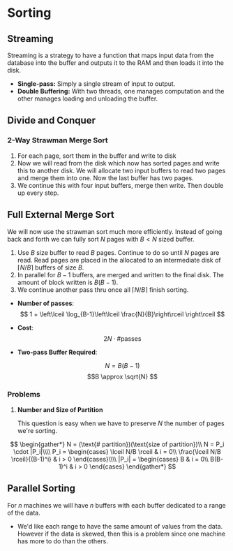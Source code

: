 #  Sorting

## Streaming

Streaming is a strategy to have a function that maps input data from the database into the buffer and outputs it to the RAM and then loads it into the disk.

* **Single-pass:** Simply a single stream of input to output.
* **Double Buffering:** With two threads, one manages computation and the other manages loading and unloading the buffer.

## Divide and Conquer

### 2-Way Strawman Merge Sort

1. For each page, sort them in the buffer and write to disk
2. Now we will read from the disk which now has sorted pages and write this to another disk. We will allocate two input buffers to read two pages and merge them into one. Now the last buffer has two pages.
3. We continue this with four input buffers, merge then write. Then double up every step.

## Full External Merge Sort

We will now use the strawman sort much more efficiently. Instead of going back and forth we can fully sort $N$ pages with $B < N$ sized buffer.

1. Use $B$ size buffer to read $B$ pages. Continue to do so until $N$ pages are read. Read pages are placed in the allocated to an intermediate disk of $\lceil{N/B}\rceil$ buffers of size $B$.
2. In parallel for $B-1$ buffers, are merged and written to the final disk. The amount of block written is $B(B-1)$.
3. We continue another pass thru once all $\lceil N/B \rceil$ finish sorting.

* **Number of passes**:
    $$ 1 + \left\lceil \log_{B-1}\left\lceil \frac{N}{B}\right\rceil \right\rceil $$

* **Cost**:
    $$ 2N \cdot \#\text{passes} $$

*  **Two-pass Buffer Required**:

    $$ N = B(B-1) $$
    $$B \approx \sqrt{N}  $$

### Problems

1. **Number and Size of Partition**

    This question is easy when we have to preserve $N$ the number of pages we're sorting.

$$
\begin{gather*}
    N = (\text{# partition})(\text{size of partition})\\
    N = P_i \cdot |P_i|\\\\
    P_i = \begin{cases}
        \lceil N/B \rceil & i = 0\\
        \frac{\lceil N/B \rceil}{(B-1)^i} & i > 0
    \end{cases}\\\\
    |P_i| = \begin{cases}
        B & i = 0\\
        B(B-1)^i & i > 0
    \end{cases}
\end{gather*}
$$

## Parallel Sorting

For $n$ machines we will have $n$ buffers with each buffer dedicated to a range of the data.

* We'd like each range to have the same amount of values from the data. However if the data is skewed, then this is a problem since one machine has more to do than the others.